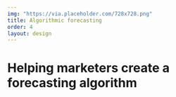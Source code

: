 ```yaml
---
img: "https://via.placeholder.com/728x728.png"
title: Algorithmic forecasting
order: 4
layout: design
---
```

<div class="text">
  <h1>Helping marketers create a forecasting algorithm</h1>
</div>
